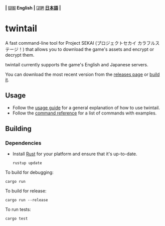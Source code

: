 **| :us: English | :jp: [日本語](docs/readme/jp.md) |**
# twintail
A fast command-line tool for Project SEKAI (プロジェクトセカイ カラフルステージ！) that allows you to download the game's assets and encrypt or decrypt them.

twintail currently supports the game's English and Japanese servers.

You can download the most recent version from the [releases page](https://github.com/Duosion/twintail/releases/latest) or [build it](#building).

## Usage
- Follow the [usage guide](/docs/usage/en.md) for a general explanation of how to use twintail.
- Follow the [command reference](/docs/commands/en.md) for a list of commands with examples.

## Building
### Dependencies
- Install [Rust](https://www.rust-lang.org/tools/install) for your platform and ensure that it's up-to-date.
  ```
  rustup update
  ```

To build for debugging:
```
cargo run
```

To build for release:
```
cargo run --release
```

To run tests:
```
cargo test
```
